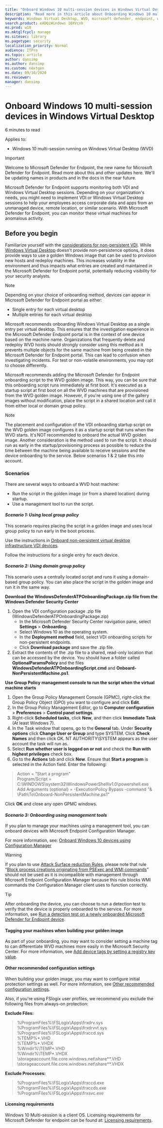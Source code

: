 ```yaml
---
title: "Onboard Windows 10 multi-session devices in Windows Virtual Desktop"
description: "Read more in this article about Onboarding Windows 10 multi-session devices in Windows Virtual Desktop"
keywords: Windows Virtual Desktop, WVD, microsoft defender, endpoint, onboard
search.product: eADQiWindows 10XVcnh
ms.prod: w10
ms.mktglfcycl: manage
ms.sitesec: library
ms.pagetype: security
localization_priority: Normal
audience: ITPro 
ms.topic: article 
author: dansimp
ms.author: dansimp
ms.custom: nextgen
ms.date: 09/10/2020
ms.reviewer: 
manager: dansimp
---
```


# Onboard Windows 10 multi-session devices in Windows Virtual Desktop 
6 minutes to read 

Applies to: 
- Windows 10 multi-session running on Windows Virtual Desktop (WVD) 
> [!IMPORTANT]
> Welcome to Microsoft Defender for Endpoint, the new name for Microsoft Defender for Endpoint. Read more about this and other updates here. We'll be updating names in products and in the docs in the near future.

Microsoft Defender for Endpoint supports monitoring both VDI and Windows Virtual Desktop sessions. Depending on your organization's needs, you might need to implement VDI or Windows Virtual Desktop sessions to help your employees access corporate data and apps from an unmanaged device, remote location, or similar scenario. With Microsoft Defender for Endpoint, you can monitor these virtual machines for anomalous activity.

 ## Before you begin
Familiarize yourself with the [considerations for non-persistent VDI](https://docs.microsoft.com/microsoft-365/security/defender-endpoint/configure-endpoints-vdi#onboard-non-persistent-virtual-desktop-infrastructure-vdi-devices-1). While [Windows Virtual Desktop](https://docs.microsoft.com/azure/virtual-desktop/overview) doesn't provide non-persistence options, it does provide ways to use a golden Windows image that can be used to provision new hosts and redeploy machines. This increases volatility in the environment and thus impacts what entries are created and maintained in the Microsoft Defender for Endpoint portal, potentially reducing visibility for your security analysts.

> [!NOTE]
> Depending on your choice of onboarding method, devices can appear in Microsoft Defender for Endpoint portal as either: 
> - Single entry for each virtual desktop 
> - Multiple entries for each virtual desktop 

Microsoft recommends onboarding Windows Virtual Desktop as a single entry per virtual desktop. This ensures that the investigation experience in the Microsoft Defender Endpoint portal is in the context of one device based on the machine name. Organizations that frequently delete and redeploy WVD hosts should strongly consider using this method as it prevents multiple objects for the same machine from being created in the Microsoft Defender for Endpoint portal. This can lead to confusion when investigating incidents. For test or non-volatile environments, you may opt to choose differently. 

Microsoft recommends adding the Microsoft Defender for Endpoint onboarding script to the WVD golden image. This way, you can be sure that this onboarding script runs immediately at first boot. It's executed as a startup script at first boot on all the WVD machines that are provisioned from the WVD golden image. However, if you're using one of the gallery images without modification, place the script in a shared location and call it from either local or domain group policy. 

> [!NOTE]
> The placement and configuration of the VDI onboarding startup script on the WVD golden image configures it as a startup script that runs when the WVD starts. It's NOT recommended to onboard the actual WVD golden image. Another consideration is the method used to run the script. It should run as early in the startup/provisioning process as possible to reduce the time between the machine being available to receive sessions and the device onboarding to the service. Below scenarios 1 & 2 take this into account.

### Scenarios
There are several ways to onboard a WVD host machine:

- Run the script in the golden image (or from a shared location) during startup.
- Use a management tool to run the script.

#### *Scenario 1: Using local group policy*
This scenario requires placing the script in a golden image and uses local group policy to run early in the boot process.

Use the instructions in [Onboard non-persistent virtual desktop infrastructure VDI devices](https://docs.microsoft.com/microsoft-365/security/defender-endpoint/configure-endpoints-vdi#onboard-non-persistent-virtual-desktop-infrastructure-vdi-devices-1).

Follow the instructions for a single entry for each device.

#### *Scenario 2: Using domain group policy*
This scenario uses a centrally located script and runs it using a domain-based group policy. You can also place the script in the golden image and run it in the same way.

**Download the WindowsDefenderATPOnboardingPackage.zip file from the Windows Defender Security Center**
1. Open the VDI configuration package .zip file (WindowsDefenderATPOnboardingPackage.zip)  
    - In the Microsoft Defender Security Center navigation pane, select **Settings** > **Onboarding**. 
    - Select Windows 10 as the operating system. 
    - In the **Deployment method** field, select VDI onboarding scripts for non-persistent endpoints. 
    - Click **Download package** and save the .zip file. 
2. Extract the contents of the .zip file to a shared, read-only location that can be accessed by the device. You should have a folder called **OptionalParamsPolicy** and the files **WindowsDefenderATPOnboardingScript.cmd** and **Onboard-NonPersistentMachine.ps1**.

**Use Group Policy management console to run the script when the virtual machine starts**
1. Open the Group Policy Management Console (GPMC), right-click the Group Policy Object (GPO) you want to configure and click **Edit**.
1. In the Group Policy Management Editor, go to **Computer configuration** \> **Preferences** \> **Control panel settings**. 
1. Right-click **Scheduled tasks**, click **New**, and then click **Immediate Task** (At least Windows 7). 
1. In the Task window that opens, go to the **General** tab. Under **Security options** click **Change User or Group** and type SYSTEM. Click **Check Names** and then click OK. NT AUTHORITY\SYSTEM appears as the user account the task will run as. 
1. Select **Run whether user is logged on or not** and check the **Run with highest privileges** check box. 
1. Go to the **Actions** tab and click **New**. Ensure that **Start a program** is selected in the Action field. 
Enter the following: 

> Action = "Start a program" <br>
> Program/Script = C:\WINDOWS\system32\WindowsPowerShell\v1.0\powershell.exe <br>
> Add Arguments (optional) = -ExecutionPolicy Bypass -command "& \\Path\To\Onboard-NonPersistentMachine.ps1"

Click **OK** and close any open GPMC windows.

#### *Scenario 3: Onboarding using management tools*

If you plan to manage your machines using a management tool, you can onboard devices with Microsoft Endpoint Configuration Manager.

For more information, see: [Onboard Windows 10 devices using Configuration Manager](https://docs.microsoft.com/microsoft-365/security/defender-endpoint/configure-endpoints-sccm) 

> [!WARNING]
> If you plan to use [Attack Surface reduction Rules](https://docs.microsoft.com/microsoft-365/security/defender-endpoint/attack-surface-reduction), please note that rule “[Block process creations originating from PSExec and WMI commands](https://docs.microsoft.com/microsoft-365/security/defender-endpoint/attack-surface-reduction#block-process-creations-originating-from-psexec-and-wmi-commands)" should not be used as it is incompatible with management through Microsoft Endpoint Configuration Manager because this rule blocks WMI commands the Configuration Manager client uses to function correctly. 

> [!TIP]
> After onboarding the device, you can choose to run a detection test to verify that the device is properly onboarded to the service. For more information, see [Run a detection test on a newly onboarded Microsoft Defender for Endpoint device](https://docs.microsoft.com/microsoft-365/security/defender-endpoint/run-detection-test). 

#### Tagging your machines when building your golden image 

As part of your onboarding, you may want to consider setting a machine tag to can differentiate WVD machines more easily in the Microsoft Security Center. For more information, see 
[Add device tags by setting a registry key value](https://docs.microsoft.com/microsoft-365/security/defender-endpoint/machine-tags#add-device-tags-by-setting-a-registry-key-value). 

#### Other recommended configuration settings 

When building your golden image, you may want to configure initial protection settings as well. For more information, see [Other recommended configuration settings](https://docs.microsoft.com/microsoft-365/security/defender-endpoint/configure-endpoints-gp#other-recommended-configuration-settings). 

Also, if you're using FSlogix user profiles, we recommend you exclude the following files from always-on protection: 

**Exclude Files:** 

> %ProgramFiles%\FSLogix\Apps\frxdrv.sys <br>
> %ProgramFiles%\FSLogix\Apps\frxdrvvt.sys <br>
> %ProgramFiles%\FSLogix\Apps\frxccd.sys <br>
> %TEMP%\*.VHD <br>
> %TEMP%\*.VHDX <br>
> %Windir%\TEMP\*.VHD <br>
> %Windir%\TEMP\*.VHDX <br>
> \\storageaccount.file.core.windows.net\share\*\*.VHD <br>
> \\storageaccount.file.core.windows.net\share\*\*.VHDX <br>

**Exclude Processes:**

> %ProgramFiles%\FSLogix\Apps\frxccd.exe <br>
> %ProgramFiles%\FSLogix\Apps\frxccds.exe <br>
> %ProgramFiles%\FSLogix\Apps\frxsvc.exe <br>

#### Licensing requirements 

Windows 10 Multi-session is a client OS. Licensing requirements for Microsoft Defender for endpoint can be found at: [Licensing requirements](https://docs.microsoft.com/microsoft-365/security/defender-endpoint/minimum-requirements#licensing-requirements).
